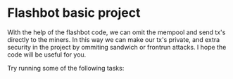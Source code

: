 # Flashbot basic project

With the help of the flashbot code, we can omit the mempool and send tx's directly to the miners.
In this way we can make our tx's private, and extra security in the project by ommiting sandwich
or frontrun attacks. I hope the code will be useful for you.

Try running some of the following tasks:

```

```
